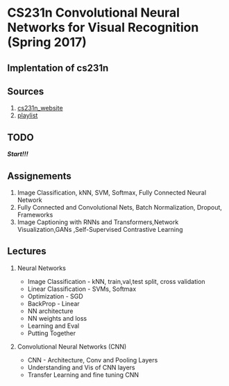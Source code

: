 # CS231n Convolutional Neural Networks for Visual Recognition (Spring 2017)

## Implentation of cs231n

## Sources

1. [cs231n_website](https://cs231n.github.io/)
2. [playlist](https://www.youtube.com/playlist?list=PL3FW7Lu3i5JvHM8ljYj-zLfQRF3EO8sYv)

## TODO

***Start!!!***

## Assignements

1. Image Classification, kNN, SVM, Softmax, Fully Connected Neural Network
2. Fully Connected and Convolutional Nets, Batch Normalization, Dropout, Frameworks
3. Image Captioning with RNNs and Transformers,Network Visualization,GANs ,Self-Supervised Contrastive Learning

## Lectures

1. Neural Networks

    * Image Classification - kNN, train,val,test split, cross validation
    * Linear Classification - SVMs, Softmax
    * Optimization - SGD
    * BackProp - Linear
    * NN architecture
    * NN  weights and loss
    * Learning and Eval
    * Putting Together

2. Convolutional Neural Networks (CNN)

    * CNN - Architecture, Conv and Pooling Layers
    * Understanding and Vis of CNN layers
    * Transfer Learning and fine tuning CNN
